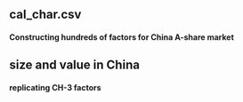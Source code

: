 ## cal_char.csv
#### Constructing hundreds of factors for China A-share market

## size and value in China
#### replicating CH-3 factors

